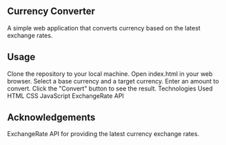 ## Currency Converter
A simple web application that converts currency based on the latest exchange rates.

## Usage
Clone the repository to your local machine.
Open index.html in your web browser.
Select a base currency and a target currency.
Enter an amount to convert.
Click the "Convert" button to see the result.
Technologies Used
HTML
CSS
JavaScript
ExchangeRate API
## Acknowledgements
ExchangeRate API for providing the latest currency exchange rates.